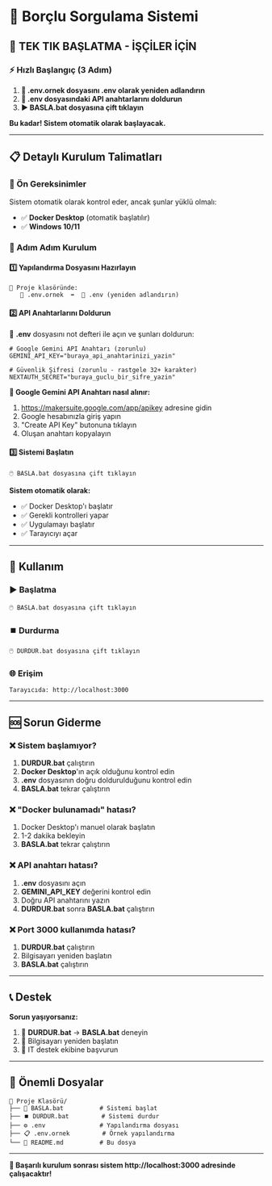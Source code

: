 # 🏢 Borçlu Sorgulama Sistemi

## 🚀 TEK TIK BAŞLATMA - İŞÇİLER İÇİN

### ⚡ Hızlı Başlangıç (3 Adım)

1. **📁 .env.ornek dosyasını .env olarak yeniden adlandırın**
2. **🔑 .env dosyasındaki API anahtarlarını doldurun**
3. **▶️ BASLA.bat dosyasına çift tıklayın**

**Bu kadar! Sistem otomatik olarak başlayacak.**

---

## 📋 Detaylı Kurulum Talimatları

### 🔧 Ön Gereksinimler

Sistem otomatik olarak kontrol eder, ancak şunlar yüklü olmalı:
- ✅ **Docker Desktop** (otomatik başlatılır)
- ✅ **Windows 10/11**

### 📝 Adım Adım Kurulum

#### 1️⃣ Yapılandırma Dosyasını Hazırlayın

```
📁 Proje klasöründe:
   📄 .env.ornek  ➡️  📄 .env (yeniden adlandırın)
```

#### 2️⃣ API Anahtarlarını Doldurun

📄 **.env** dosyasını not defteri ile açın ve şunları doldurun:

```env
# Google Gemini API Anahtarı (zorunlu)
GEMINI_API_KEY="buraya_api_anahtarinizi_yazin"

# Güvenlik Şifresi (zorunlu - rastgele 32+ karakter)
NEXTAUTH_SECRET="buraya_guclu_bir_sifre_yazin"
```

**🔑 Google Gemini API Anahtarı nasıl alınır:**
1. https://makersuite.google.com/app/apikey adresine gidin
2. Google hesabınızla giriş yapın
3. "Create API Key" butonuna tıklayın
4. Oluşan anahtarı kopyalayın

#### 3️⃣ Sistemi Başlatın

```
🖱️ BASLA.bat dosyasına çift tıklayın
```

**Sistem otomatik olarak:**
- ✅ Docker Desktop'ı başlatır
- ✅ Gerekli kontrolleri yapar
- ✅ Uygulamayı başlatır
- ✅ Tarayıcıyı açar

---

## 🎯 Kullanım

### ▶️ Başlatma
```
🖱️ BASLA.bat dosyasına çift tıklayın
```

### ⏹️ Durdurma
```
🖱️ DURDUR.bat dosyasına çift tıklayın
```

### 🌐 Erişim
```
Tarayıcıda: http://localhost:3000
```

---

## 🆘 Sorun Giderme

### ❌ Sistem başlamıyor?

1. **DURDUR.bat** çalıştırın
2. **Docker Desktop**'ın açık olduğunu kontrol edin
3. **.env** dosyasının doğru doldurulduğunu kontrol edin
4. **BASLA.bat** tekrar çalıştırın

### ❌ "Docker bulunamadı" hatası?

1. Docker Desktop'ı manuel olarak başlatın
2. 1-2 dakika bekleyin
3. **BASLA.bat** tekrar çalıştırın

### ❌ API anahtarı hatası?

1. **.env** dosyasını açın
2. **GEMINI_API_KEY** değerini kontrol edin
3. Doğru API anahtarını yazın
4. **DURDUR.bat** sonra **BASLA.bat** çalıştırın

### ❌ Port 3000 kullanımda hatası?

1. **DURDUR.bat** çalıştırın
2. Bilgisayarı yeniden başlatın
3. **BASLA.bat** çalıştırın

---

## 📞 Destek

**Sorun yaşıyorsanız:**
1. 🔄 **DURDUR.bat** → **BASLA.bat** deneyin
2. 🔄 Bilgisayarı yeniden başlatın
3. 📧 IT destek ekibine başvurun

---

## 📁 Önemli Dosyalar

```
📁 Proje Klasörü/
├── 🚀 BASLA.bat          # Sistemi başlat
├── ⏹️ DURDUR.bat         # Sistemi durdur
├── ⚙️ .env               # Yapılandırma dosyası
├── 📋 .env.ornek         # Örnek yapılandırma
└── 📖 README.md          # Bu dosya
```

---

**🎉 Başarılı kurulum sonrası sistem http://localhost:3000 adresinde çalışacaktır!**
